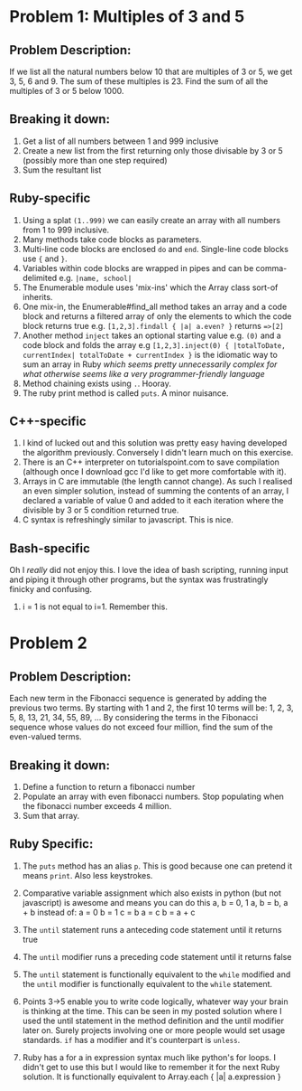 # Problem 1: Multiples of 3 and 5
## Problem Description:
If we list all the natural numbers below 10 that are multiples of 3 or 5, we get 3, 5, 6 and 9. The sum of these multiples is 23. Find the sum of all the multiples of 3 or 5 below 1000.
 
## Breaking it down:
1. Get a list of all numbers between 1 and 999 inclusive
2. Create a new list from the first returning only those divisable by 3 or 5 (possibly more than one step required)
3. Sum the resultant list
 
## Ruby-specific
1. Using a splat ```(1..999)``` we can easily create an array with all numbers from 1 to 999 inclusive.
2. Many methods take code blocks as parameters. 
3. Multi-line code blocks are enclosed  ```do``` and ```end```. Single-line code blocks use ```{``` and ```}```. 
4. Variables within code blocks are wrapped in pipes and can be comma-delimited e.g. ```|name, school|```
5. The Enumerable module uses 'mix-ins' which the Array class sort-of inherits.
6. One mix-in, the Enumerable#find_all method takes an array and a code block and returns a filtered array of only the elements to which the code block returns true e.g. ```[1,2,3].findall { |a| a.even? }``` returns ```=>[2]```
7. Another method ```inject``` takes an optional starting value e.g. ```(0)``` and a code block and folds the array e.g ```[1,2,3].inject(0) { |totalToDate, currentIndex| totalToDate + currentIndex }``` is the idiomatic way to sum an array in Ruby *which seems pretty unnecessarily complex for what otherwise seems like a very programmer-friendly language*
8. Method chaining exists using ```.```. Hooray.
9. The ruby print method is called ```puts```. A minor nuisance.
 
## C++-specific
1. I kind of lucked out and this solution was pretty easy having developed the algorithm previously. Conversely I didn't learn much on this exercise.
2. There is an C++ interpreter on tutorialspoint.com to save compilation (although once I download gcc I'd like to get more comfortable with it).
3. Arrays in C are immutable (the length cannot change). As such I realised an even simpler solution, instead of summing the contents of an array, I declared a variable of value 0 and added to it each iteration where the divisible by 3 or 5 condition returned true.
4. C syntax is refreshingly similar to javascript. This is nice.

## Bash-specific
Oh I _really_ did not enjoy this. I love the idea of bash scripting, running input and piping it through other programs, but the syntax was frustratingly finicky and confusing.
1. i = 1 is not equal to i=1. Remember this.
 
# Problem 2
## Problem Description:
Each new term in the Fibonacci sequence is generated by adding the previous two terms. By starting with 1 and 2, the first 10 terms will be:
1, 2, 3, 5, 8, 13, 21, 34, 55, 89, ...
By considering the terms in the Fibonacci sequence whose values do not exceed four million, find the sum of the even-valued terms.
 
## Breaking it down:
1. Define a function to return a fibonacci number
2. Populate an array with even fibonacci numbers. Stop populating when the fibonacci number exceeds 4 million.
3. Sum that array.
 
## Ruby Specific:
1. The ```puts``` method has an alias ```p```. This is good because one can pretend it means ```print```. Also less keystrokes.
2. Comparative variable assignment which also exists in python (but not javascript) is awesome and means you can do this
    a, b = 0, 1
    a, b = b, a + b
instead of:
    a = 0
    b = 1
    c = b
    a = c
    b = a + c
    
3. The ```until``` statement runs a anteceding code statement until it returns true
4. The ```until``` modifier runs a preceding code statement until it returns false
5. The ```until``` statement is functionally equivalent to the ```while``` modified and the ```until``` modifier is functionally equivalent to the ```while``` statement.
6. Points 3->5 enable you to write code logically, whatever way your brain is thinking at the time. This can be seen in my posted solution where I used the until statement in the method definition and the until modifier later on. Surely projects involving one or more people would set usage standards. ```if``` has a modifier and it's counterpart is ```unless```.
7. Ruby has a for a in expression syntax much like python's for loops. I didn't get to use this but I would like to remember it for the next Ruby solution. It is functionally equivalent to Array.each { |a| a.expression }
